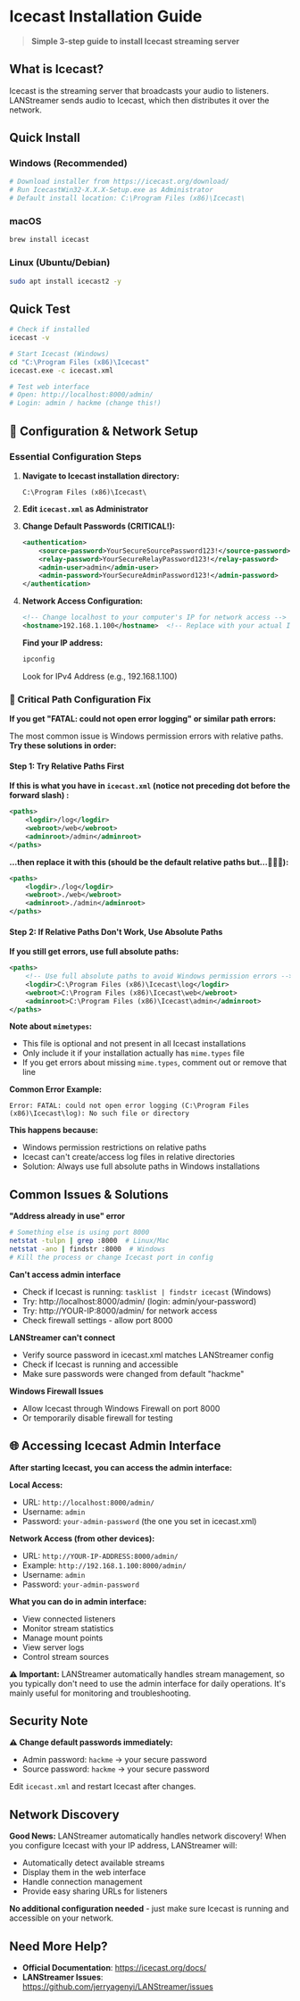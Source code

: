 # Icecast Installation Guide

> **Simple 3-step guide to install Icecast streaming server**

## What is Icecast?
Icecast is the streaming server that broadcasts your audio to listeners. LANStreamer sends audio to Icecast, which then distributes it over the network.

## Quick Install

### Windows (Recommended)
```powershell
# Download installer from https://icecast.org/download/
# Run IcecastWin32-X.X.X-Setup.exe as Administrator
# Default install location: C:\Program Files (x86)\Icecast\
```

### macOS
```bash
brew install icecast
```

### Linux (Ubuntu/Debian)
```bash
sudo apt install icecast2 -y
```

## Quick Test
```bash
# Check if installed
icecast -v

# Start Icecast (Windows)
cd "C:\Program Files (x86)\Icecast"
icecast.exe -c icecast.xml

# Test web interface
# Open: http://localhost:8000/admin/
# Login: admin / hackme (change this!)
```

## 🔧 Configuration & Network Setup

### Essential Configuration Steps

1. **Navigate to Icecast installation directory:**
   ```
   C:\Program Files (x86)\Icecast\
   ```

2. **Edit `icecast.xml` as Administrator**

3. **Change Default Passwords (CRITICAL!):**
   ```xml
   <authentication>
       <source-password>YourSecureSourcePassword123!</source-password>
       <relay-password>YourSecureRelayPassword123!</relay-password>
       <admin-user>admin</admin-user>
       <admin-password>YourSecureAdminPassword123!</admin-password>
   </authentication>
   ```

4. **Network Access Configuration:**
   ```xml
   <!-- Change localhost to your computer's IP for network access -->
   <hostname>192.168.1.100</hostname>  <!-- Replace with your actual IP -->
   ```

   **Find your IP address:**
   ```cmd
   ipconfig
   ```
   Look for IPv4 Address (e.g., 192.168.1.100)

### 🚨 Critical Path Configuration Fix

**If you get "FATAL: could not open error logging" or similar path errors:**

The most common issue is Windows permission errors with relative paths. **Try these solutions in order:**

#### **Step 1: Try Relative Paths First**
**If this is what you have in `icecast.xml` (notice not preceding dot before the forward slash) :**
```xml
<paths>
    <logdir>/log</logdir>
    <webroot>/web</webroot>
    <adminroot>/admin</adminroot>
</paths>
```

**...then replace it with this (should be the default relative paths but...🤷🏼‍♂️):**
```xml
<paths>
    <logdir>./log</logdir>
    <webroot>./web</webroot>
    <adminroot>./admin</adminroot>
</paths>
```

#### **Step 2: If Relative Paths Don't Work, Use Absolute Paths**
**If you still get errors, use full absolute paths:**
```xml
<paths>
    <!-- Use full absolute paths to avoid Windows permission errors -->
    <logdir>C:\Program Files (x86)\Icecast\log</logdir>
    <webroot>C:\Program Files (x86)\Icecast\web</webroot>
    <adminroot>C:\Program Files (x86)\Icecast\admin</adminroot>
</paths>
```

**Note about `mimetypes`:**
- This file is optional and not present in all Icecast installations
- Only include it if your installation actually has `mime.types` file
- If you get errors about missing `mime.types`, comment out or remove that line

**Common Error Example:**
```
Error: FATAL: could not open error logging (C:\Program Files (x86)\Icecast\log): No such file or directory
```

**This happens because:**
- Windows permission restrictions on relative paths
- Icecast can't create/access log files in relative directories
- Solution: Always use full absolute paths in Windows installations

## Common Issues & Solutions

**"Address already in use" error**
```bash
# Something else is using port 8000
netstat -tulpn | grep :8000  # Linux/Mac
netstat -ano | findstr :8000  # Windows
# Kill the process or change Icecast port in config
```

**Can't access admin interface**
- Check if Icecast is running: `tasklist | findstr icecast` (Windows)
- Try: http://localhost:8000/admin/ (login: admin/your-password)
- Try: http://YOUR-IP:8000/admin/ for network access
- Check firewall settings - allow port 8000

**LANStreamer can't connect**
- Verify source password in icecast.xml matches LANStreamer config
- Check if Icecast is running and accessible
- Make sure passwords were changed from default "hackme"

**Windows Firewall Issues**
- Allow Icecast through Windows Firewall on port 8000
- Or temporarily disable firewall for testing

## 🌐 Accessing Icecast Admin Interface

**After starting Icecast, you can access the admin interface:**

**Local Access:**
- URL: `http://localhost:8000/admin/`
- Username: `admin`
- Password: `your-admin-password` (the one you set in icecast.xml)

**Network Access (from other devices):**
- URL: `http://YOUR-IP-ADDRESS:8000/admin/`
- Example: `http://192.168.1.100:8000/admin/`
- Username: `admin`
- Password: `your-admin-password`

**What you can do in admin interface:**
- View connected listeners
- Monitor stream statistics
- Manage mount points
- View server logs
- Control stream sources

**⚠️ Important:** LANStreamer automatically handles stream management, so you typically don't need to use the admin interface for daily operations. It's mainly useful for monitoring and troubleshooting.

## Security Note
**⚠️ Change default passwords immediately:**
- Admin password: `hackme` → your secure password
- Source password: `hackme` → your secure password

Edit `icecast.xml` and restart Icecast after changes.

## Network Discovery
**Good News:** LANStreamer automatically handles network discovery! When you configure Icecast with your IP address, LANStreamer will:
- Automatically detect available streams
- Display them in the web interface
- Handle connection management
- Provide easy sharing URLs for listeners

**No additional configuration needed** - just make sure Icecast is running and accessible on your network.

## Need More Help?
- **Official Documentation**: https://icecast.org/docs/
- **LANStreamer Issues**: https://github.com/jerryagenyi/LANStreamer/issues
